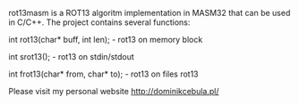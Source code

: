 rot13masm is a ROT13 algoritm implementation in MASM32 that can be used in C/C++. The project contains several functions:

int rot13(char* buff, int len); - rot13 on memory block 

int srot13(); - rot13 on stdin/stdout 

int frot13(char* from, char* to); - rot13 on files rot13 

Please visit my personal website http://dominikcebula.pl/
